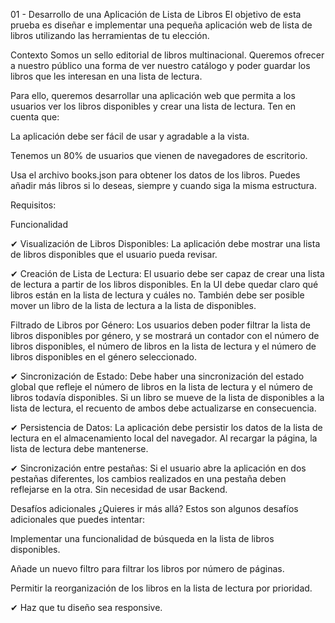 01 - Desarrollo de una Aplicación de Lista de Libros
El objetivo de esta prueba es diseñar e implementar una pequeña aplicación web de lista de libros utilizando las herramientas de tu elección.

Contexto
Somos un sello editorial de libros multinacional. Queremos ofrecer a nuestro público una forma de ver nuestro catálogo y poder guardar los libros que les interesan en una lista de lectura.

Para ello, queremos desarrollar una aplicación web que permita a los usuarios ver los libros disponibles y crear una lista de lectura. Ten en cuenta que:

La aplicación debe ser fácil de usar y agradable a la vista.

Tenemos un 80% de usuarios que vienen de navegadores de escritorio.

Usa el archivo books.json para obtener los datos de los libros. Puedes añadir más libros si lo deseas, siempre y cuando siga la misma estructura.

Requisitos:

Funcionalidad

✔ Visualización de Libros Disponibles: La aplicación debe mostrar una lista de libros disponibles que el usuario pueda revisar.

✔ Creación de Lista de Lectura: El usuario debe ser capaz de crear una lista de lectura a partir de los libros disponibles. En la UI debe quedar claro qué libros están en la lista de lectura y cuáles no. También debe ser posible mover un libro de la lista de lectura a la lista de disponibles.

Filtrado de Libros por Género: Los usuarios deben poder filtrar la lista de libros disponibles por género, y se mostrará un contador con el número de libros disponibles, el número de libros en la lista de lectura y el número de libros disponibles en el género seleccionado.

✔ Sincronización de Estado: Debe haber una sincronización del estado global que refleje el número de libros en la lista de lectura y el número de libros todavía disponibles. Si un libro se mueve de la lista de disponibles a la lista de lectura, el recuento de ambos debe actualizarse en consecuencia.

✔ Persistencia de Datos: La aplicación debe persistir los datos de la lista de lectura en el almacenamiento local del navegador. Al recargar la página, la lista de lectura debe mantenerse.

✔ Sincronización entre pestañas: Si el usuario abre la aplicación en dos pestañas diferentes, los cambios realizados en una pestaña deben reflejarse en la otra. Sin necesidad de usar Backend.

Desafíos adicionales
¿Quieres ir más allá? Estos son algunos desafíos adicionales que puedes intentar:

Implementar una funcionalidad de búsqueda en la lista de libros disponibles.

Añade un nuevo filtro para filtrar los libros por número de páginas.

Permitir la reorganización de los libros en la lista de lectura por prioridad.

✔ Haz que tu diseño sea responsive.
